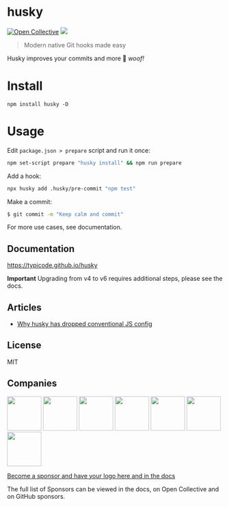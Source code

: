 # husky

[![Open Collective](https://opencollective.com/husky/all/badge.svg?label=financial+contributors)](https://opencollective.com/husky) [![](https://img.shields.io/npm/dm/husky.svg?style=flat)](https://www.npmjs.org/package/husky)

> Modern native Git hooks made easy

Husky improves your commits and more 🐶 *woof!*

# Install

```
npm install husky -D
```

# Usage

Edit `package.json > prepare` script and run it once:

```sh
npm set-script prepare "husky install" && npm run prepare
```

Add a hook:

```sh
npx husky add .husky/pre-commit "npm test"
```

Make a commit:

```sh
$ git commit -m "Keep calm and commit"
```

For more use cases, see documentation.

## Documentation

https://typicode.github.io/husky

__Important__ Upgrading from v4 to v6 requires additional steps, please see the docs.

## Articles

- [Why husky has dropped conventional JS config](https://blog.typicode.com/husky-git-hooks-javascript-config/)

## License

MIT

## Companies

<a href="https://opencollective.com/husky/tiers/sponsor/0/website"><img src="https://opencollective.com/husky/tiers/sponsor/0/avatar.svg" height="80px"></a>
<a href="https://opencollective.com/husky/tiers/sponsor/1/website"><img src="https://opencollective.com/husky/tiers/sponsor/1/avatar.svg" height="80px"></a>
<a href="https://opencollective.com/husky/tiers/sponsor/2/website"><img src="https://opencollective.com/husky/tiers/sponsor/2/avatar.svg" height="80px"></a>
<a href="https://opencollective.com/husky/tiers/sponsor/3/website"><img src="https://opencollective.com/husky/tiers/sponsor/3/avatar.svg" height="80px"></a>
<a href="https://opencollective.com/husky/tiers/sponsor/4/website"><img src="https://opencollective.com/husky/tiers/sponsor/4/avatar.svg" height="80px"></a>
<a href="https://opencollective.com/husky/tiers/sponsor/5/website"><img src="https://opencollective.com/husky/tiers/sponsor/5/avatar.svg" height="80px"></a>
<a href="https://opencollective.com/husky/tiers/sponsor/6/website"><img src="https://opencollective.com/husky/tiers/sponsor/6/avatar.svg" height="80px"></a>

[Become a sponsor and have your logo here and in the docs](https://opencollective.com/husky/contribute/sponsor-9986/checkout)

The full list of Sponsors can be viewed in the docs, on Open Collective and on GitHub sponsors.
